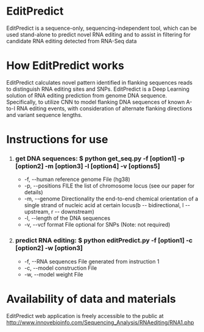 # EditPredict
EditPredict is a sequence-only, sequencing-independent tool, which can be used stand-alone to predict novel RNA editing and to assist in filtering for candidate RNA editing detected from RNA-Seq data
# How EditPredict works
EditPredict calculates novel pattern identified in flanking sequences reads to distinguish RNA editing sites and SNPs. EditPredict is a Deep Learning solution of RNA editing prediction from genome DNA sequence. Specifically, to utilize CNN to model flanking DNA sequences of known A-to-I RNA editing events, with consideration of alternate flanking directions and variant sequence lengths.
# Instructions for use
1. ### get DNA sequences: $ python get_seq.py -f [option1] -p [option2] -m [option3] -l [option4] -v [options5]
      * -f, --human reference genome File (hg38)
      * -p, --positions FILE the list of chromosome locus (see our paper for details)
      * -m, --genome Directionality the end-to-end chemical orientation of a single strand of nucleic acid at certain locus(b -- bidirectional, l -- upstream, r -- downstream)
      * -l, --length of the DNA sequences 
      * -v, --vcf format File optional for SNPs (Note: not required)


2. ### predict RNA editing: $ python editPredict.py -f [option1] -c [option2] -w [option3]
     * -f, --RNA sequences File generated from instruction 1 
     * -c, --model construction File 
     * -w, --model weight File

# Availability of data and materials
EditPredict web application is freely accessible to the public at http://www.innovebioinfo.com/Sequencing_Analysis/RNAediting/RNA1.php
